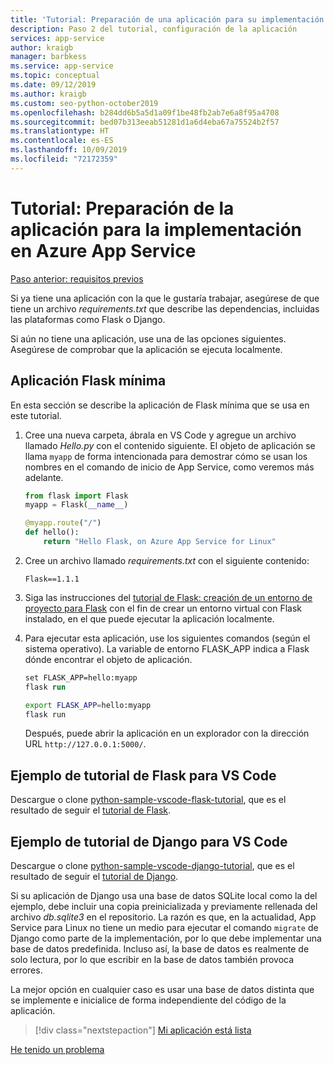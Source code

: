 ```yaml
---
title: 'Tutorial: Preparación de una aplicación para su implementación en Azure App Service en Linux desde Visual Studio Code'
description: Paso 2 del tutorial, configuración de la aplicación
services: app-service
author: kraigb
manager: barbkess
ms.service: app-service
ms.topic: conceptual
ms.date: 09/12/2019
ms.author: kraigb
ms.custom: seo-python-october2019
ms.openlocfilehash: b284dd6b5a5d1a09f1be48fb2ab7e6a8f95a4708
ms.sourcegitcommit: bed07b313eeab51281d1a6d4eba67a75524b2f57
ms.translationtype: HT
ms.contentlocale: es-ES
ms.lasthandoff: 10/09/2019
ms.locfileid: "72172359"
---
```

# <a name="tutorial-prepare-your-app-for-deployment-to-azure-app-service"></a>Tutorial: Preparación de la aplicación para la implementación en Azure App Service

[Paso anterior: requisitos previos](tutorial-deploy-app-service-on-linux-01.md)

Si ya tiene una aplicación con la que le gustaría trabajar, asegúrese de que tiene un archivo *requirements.txt* que describe las dependencias, incluidas las plataformas como Flask o Django.

Si aún no tiene una aplicación, use una de las opciones siguientes. Asegúrese de comprobar que la aplicación se ejecuta localmente.

## <a name="minimal-flask-app"></a>Aplicación Flask mínima

En esta sección se describe la aplicación de Flask mínima que se usa en este tutorial.

1. Cree una nueva carpeta, ábrala en VS Code y agregue un archivo llamado *Hello.py* con el contenido siguiente. El objeto de aplicación se llama `myapp` de forma intencionada para demostrar cómo se usan los nombres en el comando de inicio de App Service, como veremos más adelante.

    ```python
    from flask import Flask
    myapp = Flask(__name__)

    @myapp.route("/")
    def hello():
        return "Hello Flask, on Azure App Service for Linux"
    ```

1. Cree un archivo llamado *requirements.txt* con el siguiente contenido:

    ```text
    Flask==1.1.1
    ```

1. Siga las instrucciones del [tutorial de Flask: creación de un entorno de proyecto para Flask](https://code.visualstudio.com/docs/python/tutorial-flask#create-a-project-environment-for-flask) con el fin de crear un entorno virtual con Flask instalado, en el que puede ejecutar la aplicación localmente.

1. Para ejecutar esta aplicación, use los siguientes comandos (según el sistema operativo). La variable de entorno FLASK_APP indica a Flask dónde encontrar el objeto de aplicación.

    ```ps
    set FLASK_APP=hello:myapp
    flask run
    ```

    ```bash
    export FLASK_APP=hello:myapp
    flask run
    ```

    Después, puede abrir la aplicación en un explorador con la dirección URL `http://127.0.0.1:5000/`.

## <a name="vs-code-flask-tutorial-sample"></a>Ejemplo de tutorial de Flask para VS Code

Descargue o clone [python-sample-vscode-flask-tutorial](https://github.com/Microsoft/python-sample-vscode-flask-tutorial), que es el resultado de seguir el [tutorial de Flask](https://code.visualstudio.com/docs/python/tutorial-flask).

## <a name="vs-code-django-tutorial-sample"></a>Ejemplo de tutorial de Django para VS Code

Descargue o clone [python-sample-vscode-django-tutorial](https://github.com/Microsoft/python-sample-vscode-django-tutorial), que es el resultado de seguir el [tutorial de Django](https://code.visualstudio.com/docs/python/tutorial-django).

Si su aplicación de Django usa una base de datos SQLite local como la del ejemplo, debe incluir una copia preinicializada y previamente rellenada del archivo *db.sqlite3* en el repositorio. La razón es que, en la actualidad, App Service para Linux no tiene un medio para ejecutar el comando `migrate` de Django como parte de la implementación, por lo que debe implementar una base de datos predefinida. Incluso así, la base de datos es realmente de solo lectura, por lo que escribir en la base de datos también provoca errores.

La mejor opción en cualquier caso es usar una base de datos distinta que se implemente e inicialice de forma independiente del código de la aplicación.

> [!div class="nextstepaction"]
> [Mi aplicación está lista](tutorial-deploy-app-service-on-linux-03.md)

[He tenido un problema](https://www.research.net/r/PWZWZ52?tutorial=vscode-appservice-python&step=02-prepare-app)
